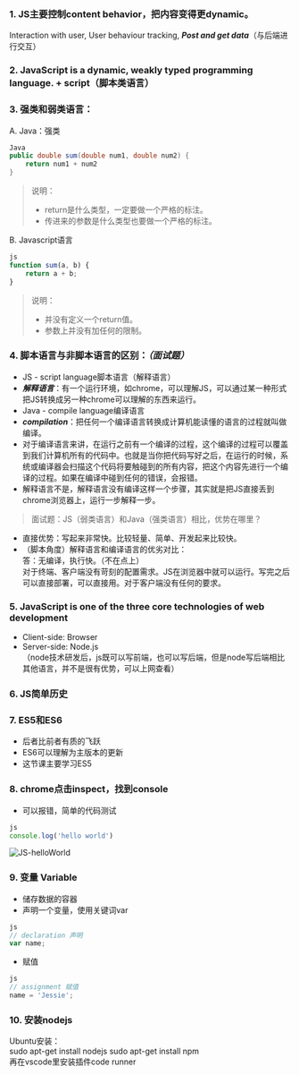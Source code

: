 ### 1. JS主要控制content behavior，把内容变得更dynamic。  
Interaction with user, User behaviour tracking, ***Post and get data***（与后端进行交互）

### 2. JavaScript is a dynamic, weakly typed programming language. + script（脚本类语言） 

### 3. 强类和弱类语言：  
A. Java：强类  
```Java
Java
public double sum(double num1, double num2) {
    return num1 + num2
}
```
>说明：
>- return是什么类型，一定要做一个严格的标注。
>- 传进来的参数是什么类型也要做一个严格的标注。

B. Javascript语言
```js
js
function sum(a, b) {
    return a + b;
}  
```
>说明：
>- 并没有定义一个return值。
>- 参数上并没有加任何的限制。

### 4. 脚本语言与非脚本语言的区别：***（面试题）***  
- JS - script language脚本语言（解释语言）  
- ***解释语言***：有一个运行环境，如chrome，可以理解JS，可以通过某一种形式把JS转换成另一种chrome可以理解的东西来运行。  
- Java - compile language编译语言    
- ***compilation***：把任何一个编译语言转换成计算机能读懂的语言的过程就叫做编译。
- 对于编译语言来讲，在运行之前有一个编译的过程，这个编译的过程可以覆盖到我们计算机所有的代码中。也就是当你把代码写好之后，在运行的时候，系统或编译器会扫描这个代码将要触碰到的所有内容，把这个内容先进行一个编译的过程。如果在编译中碰到任何的错误，会报错。
- 解释语言不是，解释语言没有编译这样一个步骤，其实就是把JS直接丢到chrome浏览器上，运行一步解释一步。
>面试题：JS（弱类语言）和Java（强类语言）相比，优势在哪里？
- 直接优势：写起来非常快。比较轻量、简单、开发起来比较快。
- （脚本角度）解释语言和编译语言的优劣对比：  
答：无编译，执行快。（不在点上）  
对于终端、客户端没有苛刻的配置需求。JS在浏览器中就可以运行。写完之后可以直接部署，可以直接用。对于客户端没有任何的要求。

### 5. JavaScript is one of the three core technologies of web development
- Client-side: Browser
- Server-side: Node.js  
（node技术研发后，js既可以写前端，也可以写后端，但是node写后端相比其他语言，并不是很有优势，可以上网查看）

### 6. JS简单历史

### 7. ES5和ES6
- 后者比前者有质的飞跃
- ES6可以理解为主版本的更新
- 这节课主要学习ES5

### 8. chrome点击inspect，找到console
- 可以报错，简单的代码测试
```Javascript
js
console.log('hello world')
```
![JS-helloWorld](/img/JS-helloWorld.png)

### 9. 变量 Variable
- 储存数据的容器
- 声明一个变量，使用关键词var
```js
js
// declaration 声明
var name;
```
- 赋值
```js
js
// assignment 赋值
name = 'Jessie';
```

### 10. 安装nodejs
Ubuntu安装：  
sudo apt-get install nodejs
sudo apt-get install npm  
再在vscode里安装插件code runner